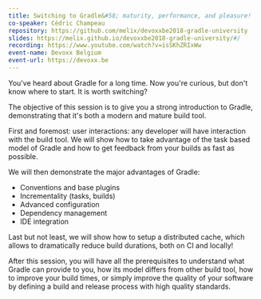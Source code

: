 ```yaml
---
title: Switching to Gradle&#58; maturity, performance, and pleasure!
co-speaker: Cédric Champeau
repository: https://github.com/melix/devoxxbe2018-gradle-university
slides: https://melix.github.io/devoxxbe2018-gradle-university/#/
recording: https://www.youtube.com/watch?v=isSKhZRIxWw
event-name: Devoxx Belgium
event-url: https://devoxx.be
---
```


You've heard about Gradle for a long time. Now you're curious, but don't know where to start. It is worth switching?

The objective of this session is to give you a strong introduction to Gradle, demonstrating that it's both a modern and mature build tool.

First and foremost: user interactions: any developer will have interaction with the build tool. We will show how to take advantage of the task based model of Gradle and how to get feedback from your builds as fast as possible.

We will then demonstrate the major advantages of Gradle:

* Conventions and base plugins
* Incrementality (tasks, builds)
* Advanced configuration
* Dependency management
* IDE integration

Last but not least, we will show how to setup a distributed cache, which allows to dramatically reduce build durations, both on CI and locally!

After this session, you will have all the prerequisites to understand what Gradle can provide to you, how its model differs from other build tool, how to improve your build times, or simply improve the quality of your software by defining a build and release process with high quality standards.
